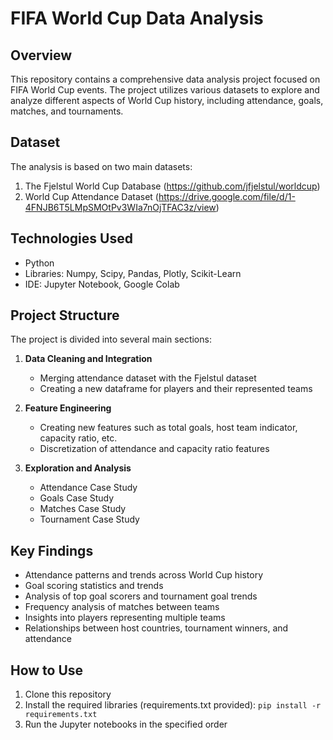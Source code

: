 # FIFA World Cup Data Analysis

## Overview
This repository contains a comprehensive data analysis project focused on FIFA World Cup events. The project utilizes various datasets to explore and analyze different aspects of World Cup history, including attendance, goals, matches, and tournaments.

## Dataset
The analysis is based on two main datasets:
1. The Fjelstul World Cup Database (https://github.com/jfjelstul/worldcup)
2. World Cup Attendance Dataset (https://drive.google.com/file/d/1-4FNJB6T5LMpSMOtPv3WIa7nOjTFAC3z/view)

## Technologies Used
- Python
- Libraries: Numpy, Scipy, Pandas, Plotly, Scikit-Learn
- IDE: Jupyter Notebook, Google Colab

## Project Structure
The project is divided into several main sections:

1. **Data Cleaning and Integration**
   - Merging attendance dataset with the Fjelstul dataset
   - Creating a new dataframe for players and their represented teams

2. **Feature Engineering**
   - Creating new features such as total goals, host team indicator, capacity ratio, etc.
   - Discretization of attendance and capacity ratio features

3. **Exploration and Analysis**
   - Attendance Case Study
   - Goals Case Study
   - Matches Case Study
   - Tournament Case Study

## Key Findings
- Attendance patterns and trends across World Cup history
- Goal scoring statistics and trends
- Analysis of top goal scorers and tournament goal trends
- Frequency analysis of matches between teams
- Insights into players representing multiple teams
- Relationships between host countries, tournament winners, and attendance

## How to Use
1. Clone this repository
2. Install the required libraries (requirements.txt provided): `pip install -r requirements.txt`
3. Run the Jupyter notebooks in the specified order
